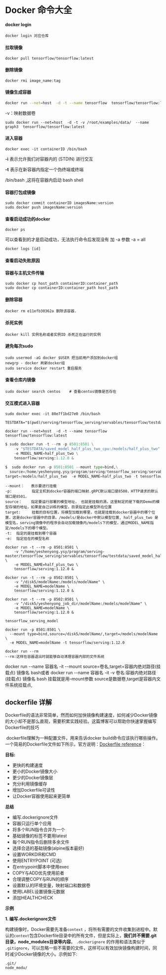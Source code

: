 # Docker 命令大全



#### docker login



```
docker login 对应仓库
```



#### 拉取镜像

```
docker pull tensorflow/tensorflow:latest
```



#### 删除镜像

```shell
docker rmi image_name:tag
```



#### 镜像生成容器

```bash
docker run --net=host  -d -t --name tensorflow  tensorflow/tensorflow:latest
```



-v：映射数据卷

```
sudo docker run --net=host  -d -t -v /root/examples/data/  --name graph3  tensorflow/tensorflow:latest
```



#### 进入容器

```
docker exec -it containerID /bin/bash
```

**-i** 表示允许我们对容器内的 (STDIN) 进行交互

**-t** 表示在新容器内指定一个伪终端或终端

 /bin/bash ,这将在容器内启动 bash shell



#### 容器打包成镜像

```
sudo docker commit containerID imagesName:version
sudo docker push imagesName:version
```



#### 查看启动成功的docker

```
docker ps
```

可以查看到的才是启动成功，无法执行命令后发现没有 加 -a 参数 -a = all

```
docker logs [id]
```

#### 查看启动失败原因



#### 容器与主机文件传输

```
sudo docker cp host_path containerID:container_path
sudo docker cp containerID:container_path host_path
```



#### 删除容器

```
docker rm e11efb30362a 删除该容器.
```



#### 杀死实例

```
docker kill 实例名称或者实例ID 杀死正在运行的实例
```



#### 避免每次sudo

```
sudo usermod -aG docker $USER 把当前用户添加到docker组
newgrp - docker 刷新docker组
sudo service docker restart 重启服务
```



#### 查看仓库内镜像

```
sudo docker search centos    # 查看centos镜像是否存在
```



#### 交互模式进入容器

```
sudo docker exec -it 80e7f1bd27e0 /bin/bash
```



```
TESTDATA="$(pwd)/serving/tensorflow_serving/servables/tensorflow/testdata"
```



```
docker run --net=host  -d -t --name tensorflow  tensorflow/tensorflow:latest
```



```python
$ sudo docker run -t --rm -p 8501:8501 \
    -v "$TESTDATA/saved_model_half_plus_two_cpu:/models/half_plus_two" \
    -e MODEL_NAME=half_plus_two \
    tensorflow/serving:1.12.0 &
```

```python
$  sudo docker run -p 8501:8501 --mount type=bind,\
  source=/home/yeshenyong.ysy/program/serving/tensorflow_serving/servables/tensorflow/testdata/saved_model_half_plus_two_cpu,\
target=/models/half_plus_two  -e MODEL_NAME=half_plus_two -t tensorflow/serving &
```

```
--mount：   表示要进行挂载
-p:         指定主机到docker容器的端口映射.gRPC默认端口是8500，HTTP请求的默认端口是8501，
source：    指定要运行部署的模型地址， 也就是挂载的源。这里制定的是下载的Demo的模型存储的地址，如果是自己训练的模型，目录指定此模型所在位置
target:     挂载的目标位置，将模型加载到哪里，也就是挂载到docker容器中的哪个位置，这是docker容器中的目录。/models/是docker中默认模型位置, half_plus_two 是模型名，serving镜像中的程序会自动加载镜像内/models下的模型，通过MODEL_NAME指定/models下的哪个模型。
-t:  指定的是挂载到哪个容器
-e:  指定挂在的模型名称
```

```bsh
docker run -t --rm -p 8501:8501 \
    -v "/home/yeshenyong.ysy/program/serving-master/tensorflow_serving/servables/tensorflow/testdata/saved_model_half_plus_two_cpu:/models/half_plus_two" \
    -e MODEL_NAME=half_plus_two \
    tensorflow/serving:1.12.0 &
```

```
docker run -t --rm -p 8502:8501 \
    -v "/disk5/modelName:/models/modelName" \
    -e MODEL_NAME=modelName \
    tensorflow/serving:1.12.0 &
```

```
docker run -t --rm -p 8502:8501 \
    -v "/disk5/yeshenyong_job_dir/modelName:/models/modelName" \
    -e MODEL_NAME=modelName \
    tensorflow/serving:1.12.0 &

tensorflow_serving_model 

docker run -p 8501:8501 \
  --mount type=bind,source=/disk5/modelName/,target=/models/modelName \
  -e MODEL_NAME=modelName -t tensorflow/serving:1.12.0
```

```
docker run --rm
--rm:这样在容器退出时就能够自动清理容器内部的文件系统

```

docker run --name 容器名 -it --mount source=卷名,target=容器内绝对路径(挂载点) 镜像名 bash或者
docker run --name 容器名 -it -v 卷名:容器内绝对路径(挂载点) 镜像名 bash
挂载就是用–mount参数 source是数据卷,target是容器内文件系统挂载点,







## dockerfile 详解



​	Dockerfile的语法非常简单，然而如何加快镜像构建速度，如何减少Docker镜像的大小却不是那么直观，需要积累实践经验。这篇博客可以帮助你快速掌握编写Dockerfile的技巧



​	dockerfile理解为一种配置文件，用来告诉docker build命令应该执行哪些操作。一个简易的Dockerfile文件如下所示，官方说明：[Dockerfile reference](https://link.zhihu.com/?target=https%3A//docs.docker.com/engine/reference/builder/)：

**目标:**

- 更快的构建速度
- 更小的Docker镜像大小
- 更少的Docker镜像层
- 充分利用镜像缓存
- 增加Dockerfile可读性
- 让Docker容器使用起来更简单



**总结**

- 编写.dockerignore文件
- 容器只运行单个应用
- 将多个RUN指令合并为一个
- 基础镜像的标签不要用latest
- 每个RUN指令后删除多余文件
- 选择合适的基础镜像(alpine版本最好)
- 设置WORKDIR和CMD
- 使用ENTRYPOINT (可选)
- 在entrypoint脚本中使用exec
- COPY与ADD优先使用前者
- 合理调整COPY与RUN的顺序
- 设置默认的环境变量，映射端口和数据卷
- 使用LABEL设置镜像元数据
- 添加HEALTHCHECK





**示例**



**1. 编写.dockerignore文件**

构建镜像时，Docker需要先准备`context` ，将所有需要的文件收集到进程中。默认的`context`包含Dockerfile目录中的所有文件，但是实际上，**我们并不需要.git目录，node_modules目录等内容**。 `.dockerignore` 的作用和语法类似于 `.gitignore`，可以忽略一些不需要的文件，这样可以有效加快镜像构建时间，同时减少Docker镜像的大小。示例如下:

```
.git/
node_modu/
```









